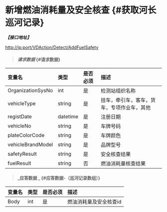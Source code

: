 # 新增燃油消耗量及安全核查 {#获取河长巡河记录}

_**【接口地址】**_

[http://ip:port/VDAction/Detect/AddFuelSafety](http://ip:port/VDAction/Detect/AddFuelSafety)

> #### _请求数据_ {#请求数据}

| 变量名 | 类型 | 是否必须 | 描述 |
| :--- | :--- | :--- | :--- |
| OrganizationSysNo | int | 是 | 检测站组织名称 |
| vehicleType | string | 是 | 挂车，牵引车，客车，货车，专项作业车，其他 |
| registDate | datetime | 是 | 注册日期 |
| vehicleNo | string | 是 | 车牌号码 |
| plateColorCode | string | 是 | 车牌颜色 |
| vehicleBrandModel | string | 是 | 品牌型号 |
| safetyResult | string | 是 | 安全核查结果 |
| fuelResult | string | 否 | 燃油消耗量核查结果 |

> #### _应答数据 _ {#应答数据-（巡河记录数组）}

| 变量名 | 类型 | 是否必须 | 描述 |
| :--- | :--- | :--- | :--- |
| Body | int | 是 | 燃油消耗量及安全核查id |



